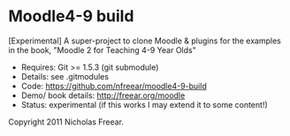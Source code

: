 Moodle4-9 build
===============

[Experimental] A super-project to clone Moodle & plugins for the examples in the book, "Moodle 2 for Teaching 4-9 Year Olds"


* Requires: Git >= 1.5.3 (git submodule)
* Details: see .gitmodules
* Code: https://github.com/nfreear/moodle4-9-build
* Demo/ book details: http://freear.org/moodle
* Status: experimental (if this works I may extend it to some content!)


Copyright 2011 Nicholas Freear.
